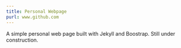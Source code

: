 ```yaml
---
title: Personal Webpage
purl: www.github.com
---
```

A simple personal web page built with Jekyll and Boostrap.  Still under construction.